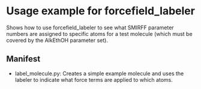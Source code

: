 # Usage example for forcefield_labeler

Shows how to use forcefield_labeler to see what SMIRFF parameter numbers are assigned to specific atoms for a test molecule (which must be covered by the AlkEthOH parameter set).

## Manifest
* label_molecule.py: Creates a simple example molecule and uses the labeler to indicate what force terms are applied to which atoms.
